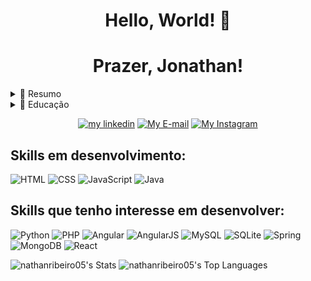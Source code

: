 <h1 align='center'> Hello, World! 👋 </h1>
<h1 align='center'> Prazer, Jonathan!</h1>

<details>
  <summary>📃 Resumo</summary>
 
 ## Sobre mim
 
 <p>
 Sou estudante de graduação em Engenharia Civil pela Universidade Católica do Salvador, onde aproveito para desenvolver minhas soft skills, como trabalho em equipe, por exemplo. Porém venho estudando por conta própria através de cursos e bootcamps na internet com o propósito de fazer uma transição de carreira e ingressar na área tech. Atualmente meus estudos têm foco na linguagem Java (com ênfase em Programação Orientada à Objetos) e Backend, mas possuo conhecimento funcional das tecnologias JavaScript, HTML e CSS.
 </p>

- Hard Skills: Java, HTML, CSS, JavaScript, Git, Github.
  
- Soft Skills: Estudo contínuo, colaboração, capacidade de organização, fácil comunicação.
</details>

<details>
  <summary>📃 Educação</summary>
  
 ## Educação
 
 - Programa ONE, turma 5 | Abril 2023 - Outubro 2023
  
  <p>Participante da turma 5 do Programa ONE da Oracle em parceria com a Alura, no qual obtive treinamento em HTML, CSS, JavaScript e incrementei conhecimentos e práticas em Java, SQL e MySQL durante os meses do programa.</p>

  - Programa Start Capgemini | Maio 2023 - Outubro 2023
  
  <p>Participante do Programa Start da Capgemini, no qual obtive treinamento acerca dos conceitos e aplicações da Lógica de Programação e incrementei conhecimentos e práticas na trilha de Java, escolhida por mim após treinamento básico.</p>
  
 - Curso completo em Java - Udemy Academy | Janeiro 2023 - o momento
  
  <p>Estudos contínuos de Java através da plataforma Udemy, tendo o curso ministrado pelo professor e programador Nélio Alves.</p>
  
</details>

<div align='center'>

<a href="https://www.linkedin.com/in/jonathan-ribeiro-dev/"><img src="https://img.shields.io/badge/LinkedIn-0077B5?style=for-the-badge&logo=linkedin&logoColor=white" alt="my linkedin"></a>
<a href="mailto:jonathanribeiro05@gmail.com"><img src="https://img.shields.io/badge/Gmail-D14836?style=for-the-badge&logo=gmail&logoColor=white" alt="My E-mail"></a>
<a href="https://www.instagram.com/nathanribeiro05/"><img src="https://img.shields.io/badge/Instagram-E4405F?style=for-the-badge&logo=instagram&logoColor=white" alt="My Instagram"></a>

</div>

<h2> Skills em desenvolvimento: </h2>

<div>

 ![HTML](https://img.shields.io/badge/HTML5-E34F26?style=for-the-badge&logo=html5&logoColor=white)
 ![CSS](https://img.shields.io/badge/CSS3-1572B6?style=for-the-badge&logo=css3&logoColor=white)
 ![JavaScript](https://img.shields.io/badge/JavaScript-F7DF1E?style=for-the-badge&logo=javascript&logoColor=black)
 ![Java](https://img.shields.io/badge/Java-ED8B00?style=for-the-badge&logo=java&logoColor=white)

</div>

<h2> Skills que tenho interesse em desenvolver: </h2>

<div>

 ![Python](https://img.shields.io/badge/Python-14354C?style=for-the-badge&logo=python&logoColor=white)
 ![PHP](https://img.shields.io/badge/PHP-777BB4?style=for-the-badge&logo=php&logoColor=white)
 ![Angular](https://img.shields.io/badge/Angular-DD0031?style=for-the-badge&logo=angular&logoColor=white)
 ![AngularJS](https://img.shields.io/badge/AngularJS-E23237?style=for-the-badge&logo=angularjs&logoColor=white)
 ![MySQL](https://img.shields.io/badge/mysql-%2300f.svg?style=for-the-badge&logo=mysql&logoColor=white)
 ![SQLite](https://img.shields.io/badge/sqlite-%2307405e.svg?style=for-the-badge&logo=sqlite&logoColor=white)
 ![Spring](https://img.shields.io/badge/Spring-6DB33F?style=for-the-badge&logo=spring&logoColor=white)
 ![MongoDB](https://img.shields.io/badge/MongoDB-4EA94B?style=for-the-badge&logo=mongodb&logoColor=white)
 ![React](https://img.shields.io/badge/React-20232A?style=for-the-badge&logo=react&logoColor=61DAFB)
 

</div>

<div>

 ![nathanribeiro05's Stats](https://github-readme-stats.vercel.app/api?username=nathanribeiro05&theme=vue-dark&show_icons=true&hide_border=true&count_private=true)
 ![nathanribeiro05's Top Languages](https://github-readme-stats.vercel.app/api/top-langs/?username=nathanribeiro05&theme=vue-dark&show_icons=true&hide_border=true&layout=compact)
</div>